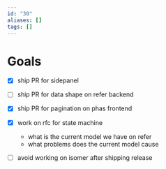```yaml
---
id: "30"
aliases: []
tags: []
---
```


# Goals
- [x] ship PR for sidepanel
- [ ] ship PR for data shape on refer backend
- [x] ship PR for pagination on phas frontend
- [x] work on rfc for state machine 
  - what is the current model we have on refer
  - what problems does the current model cause
- [ ] avoid working on isomer after shipping release 

